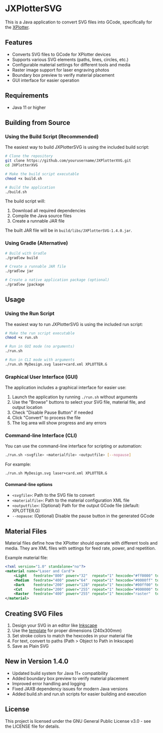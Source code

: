 # JXPlotterSVG

This is a Java application to convert SVG files into GCode, specifically for the [XPlotter](https://www.pinecone.ai/product-page/xplotter-kit).

## Features

- Converts SVG files to GCode for XPlotter devices
- Supports various SVG elements (paths, lines, circles, etc.)
- Configurable material settings for different tools and media
- Raster image support for laser engraving photos
- Boundary box preview to verify material placement
- GUI interface for easier operation

## Requirements

- Java 11 or higher

## Building from Source

### Using the Build Script (Recommended)

The easiest way to build JXPlotterSVG is using the included build script:

```bash
# Clone the repository
git clone https://github.com/yourusername/JXPlotterXVG.git
cd JXPlotterXVG

# Make the build script executable
chmod +x build.sh

# Build the application
./build.sh
```

The build script will:
1. Download all required dependencies
2. Compile the Java source files
3. Create a runnable JAR file

The built JAR file will be in `build/libs/JXPlotterSVG-1.4.0.jar`.

### Using Gradle (Alternative)

```bash
# Build with Gradle
./gradlew build

# Create a runnable JAR file
./gradlew jar

# Create a native application package (optional)
./gradlew jpackage
```

## Usage

### Using the Run Script

The easiest way to run JXPlotterSVG is using the included run script:

```bash
# Make the run script executable
chmod +x run.sh

# Run in GUI mode (no arguments)
./run.sh

# Run in CLI mode with arguments
./run.sh MyDesign.svg laser+card.xml XPLOTTER.G
```

### Graphical User Interface (GUI)

The application includes a graphical interface for easier use:

1. Launch the application by running `./run.sh` without arguments
2. Use the "Browse" buttons to select your SVG file, material file, and output location
3. Check "Disable Pause Button" if needed
4. Click "Convert" to process the file
5. The log area will show progress and any errors

### Command-line Interface (CLI)

You can use the command-line interface for scripting or automation:

```bash
./run.sh <svgfile> <materialfile> <outputfile> [--nopause]
```

For example:
```bash
./run.sh MyDesign.svg laser+card.xml XPLOTTER.G
```

#### Command-line options

- `<svgfile>`: Path to the SVG file to convert
- `<materialfile>`: Path to the material configuration XML file
- `<outputfile>`: (Optional) Path for the output GCode file (default: XPLOTTER.G)
- `--nopause`: (Optional) Disable the pause button in the generated GCode

## Material Files

Material files define how the XPlotter should operate with different tools and media. They are XML files with settings for feed rate, power, and repetition.

Example material file:
```xml
<?xml version="1.0" standalone="no"?>
<material name="Laser and Card">
    <Light   feedrate="800" power="32"  repeat="1" hexcode="#ff0000" tool="laser"/>
    <Medium  feedrate="400" power="64"  repeat="1" hexcode="#0000ff" tool="laser"/>
    <Dark    feedrate="200" power="128" repeat="1" hexcode="#00ff00" tool="laser"/>
    <Cut     feedrate="200" power="255" repeat="1" hexcode="#000000" tool="laser"/>
    <Raster  feedrate="400" power="255" repeat="1" hexcode="raster"  tool="laser"/>
</material>
```

## Creating SVG Files

1. Design your SVG in an editor like [Inkscape](https://inkscape.org/)
2. Use the [template](https://fats.am/XPlotterSVG/XPlotterTemplate.svg) for proper dimensions (240x300mm)
3. Set stroke colors to match the hexcodes in your material file
4. For text, convert to paths (Path > Object to Path in Inkscape)
5. Save as Plain SVG

## New in Version 1.4.0

- Updated build system for Java 11+ compatibility
- Added boundary box preview to verify material placement
- Improved error handling and logging
- Fixed JAXB dependency issues for modern Java versions
- Added build.sh and run.sh scripts for easier building and execution

## License

This project is licensed under the GNU General Public License v3.0 - see the LICENSE file for details.